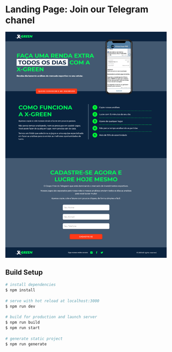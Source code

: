# Landing Page: Join our Telegram chanel

![Print Screen](https://github.com/six-capital/lp-telegram/blob/master/static/images/printscreen.png?raw=true)

## Build Setup

```bash
# install dependencies
$ npm install

# serve with hot reload at localhost:3000
$ npm run dev

# build for production and launch server
$ npm run build
$ npm run start

# generate static project
$ npm run generate
```
